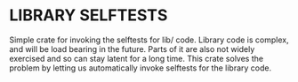 LIBRARY SELFTESTS
=================

Simple crate for invoking the selftests for lib/ code. Library code is
complex, and will be load bearing in the future. Parts of it are also not widely
exercised and so can stay latent for a long time. This crate solves the problem
by letting us automatically invoke selftests for the library code.
